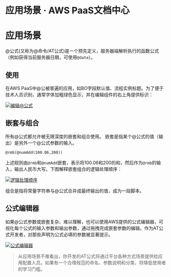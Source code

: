 # 应用场景 · AWS PaaS文档中心

# 应用场景

@公式(又称为@命令/AT公式)是一个预先定义，服务器端解析执行的函数公式（例如获得当前服务器日期，可使用`@date`）。

## 使用

在AWS PaaS中@公被普遍的应用，如BO字段默认值、流程实例标题。为了便于技术人员识别，通常字体加粗绿色显示，并在编辑组件的右上角提供标识：

[![编辑@公式](https://docs.awspaas.com/reference-guide/aws-paas-plugin-development-reference-guide/plugins/at-1.png)](<at-1.png>)

## 嵌套与组合

所有@公式都允许被无限深度的嵌套和组合使用。 嵌套是指某个@公式的值（输出）是另外一个@公式参数的输入。
    
    
    @rmb(@numAdd(100.06,200))
    

上述规则由`@rmb`和`@numAdd`嵌套，表示将100.06和200的和，然后作为`@rmb`的输入，输出人民币大写。下图解释嵌套组合的逻辑处理顺序：

[![逻辑处理顺序](https://docs.awspaas.com/reference-guide/aws-paas-plugin-development-reference-guide/plugins/at-2.png)](<at-2.png>)

组合是指将常量字符串与@公式合并成最终输出的值，成为一段脚本。

## 公式编辑器

如果@公式参数或嵌套复杂、难以理解，也可以使用AWS提供的公式编辑器，可视化每个公式的输入参数和输出参数，通过拖拽完成嵌套参数的编辑。作为AT公式开发者，对那些声明为公式必填的参数被显著提示。

[![公式编辑器](https://docs.awspaas.com/reference-guide/aws-paas-plugin-development-reference-guide/plugins/at-3.png)](<at-3.png>)

> 从应用场景不难看出，你开发的AT公式将通过平台各种方式场景提供给应用配置人员。如果有一个合理规范的命名、参数说明和分类，将降低使用者的学习门槛。